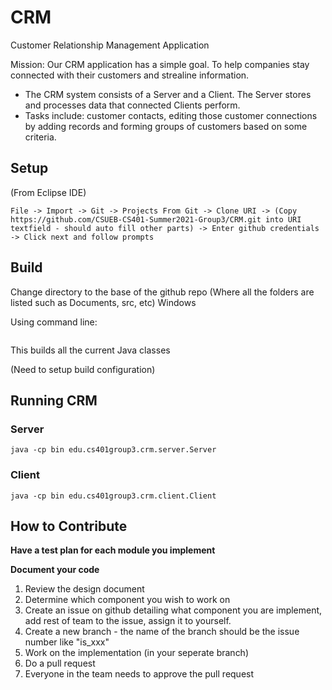 # CRM
Customer Relationship Management Application

Mission: Our CRM application has a simple goal. To help companies stay connected with their customers and strealine information.

  - The CRM system consists of a Server and a Client. The Server stores and processes data that connected Clients perform.
  - Tasks include: customer contacts, editing those customer connections by adding records and forming groups of customers based on some criteria.

## Setup

(From Eclipse IDE)

```
File -> Import -> Git -> Projects From Git -> Clone URI -> (Copy https://github.com/CSUEB-CS401-Summer2021-Group3/CRM.git into URI textfield - should auto fill other parts) -> Enter github credentials -> Click next and follow prompts
```

## Build
Change directory to the base of the github repo (Where all the folders are listed such as Documents, src, etc)
Windows

Using command line:
```javac -d bin -cp .\src\main\java\edu\cs401group3\crm\client\Client.java .\src\main\java\edu\cs401group3\crm\common\Log.java .\src\main\java\edu\cs401group3\crm\common\message\AuthenticationMessage.java .\src\main\java\edu\cs401group3\crm\common\message\CommandMessage.java .\src\main\java\edu\cs401group3\crm\common\message\Message.java .\src\main\java\edu\cs401group3\crm\common\message\MessageInterface.java .\src\main\java\edu\cs401group3\crm\common\message\StorageMessage.java .\src\main\java\edu\cs401group3\crm\server\Server.java .\src\main\java\edu\cs401group3\crm\server\clienthandler\ClientHandler.java .\src\main\java\edu\cs401group3\crm\server\storage\StorageManager.java .\src\main\java\edu\cs401group3\crm\server\storage\StorageQueue.java
```
This builds all the current Java classes

(Need to setup build configuration)



## Running CRM

### Server 
```
java -cp bin edu.cs401group3.crm.server.Server
```
### Client 
```
java -cp bin edu.cs401group3.crm.client.Client
```

## How to Contribute

**Have a test plan for each module you implement**

**Document your code**

1. Review the design document
2. Determine which component you wish to work on
3. Create an issue on github detailing what component you are implement, add rest of team to the issue, assign it to yourself.
4. Create a new branch - the name of the branch should be the issue number like "is_xxx"
5. Work on the implementation (in your seperate branch)
6. Do a pull request
7. Everyone in the team needs to approve the pull request
